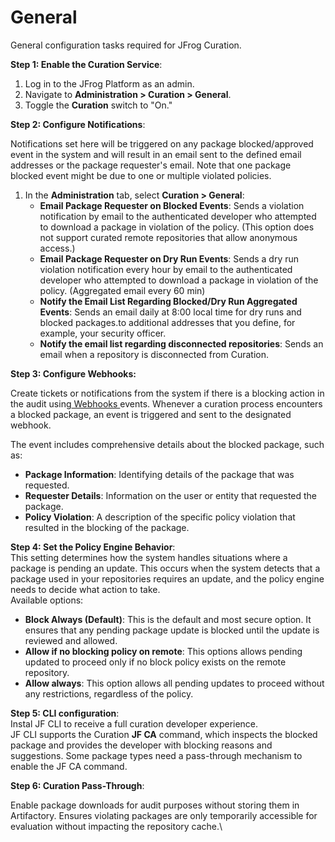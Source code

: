 # General&#x20;

General configuration tasks required for JFrog Curation.

**Step 1: Enable the Curation Service**:

1. Log in to the JFrog Platform as an admin.
2. Navigate to **Administration > Curation > General**.
3. Toggle the **Curation** switch to "On."

**Step 2: Configure Notifications**:&#x20;

Notifications set here will be triggered on any package blocked/approved event in the system and will result in an email sent to the defined email addresses or the package requester's email. Note that one package blocked event might be due to one or multiple violated policies.

1. In the **Administration** tab, select **Curation > General**:
   * **Email Package Requester on Blocked Events**: Sends a violation notification by email to the authenticated developer who attempted to download a package in violation of the policy. (This option does not support curated remote repositories that allow anonymous access.)
   * **Email Package Requester on Dry Run Events**: Sends a dry run violation notification every hour by email to the authenticated developer who attempted to download a package in violation of the policy. (Aggregated email every 60 min)
   * **Notify the Email List Regarding Blocked/Dry Run Aggregated Events**: Sends an email daily at 8:00 local time for dry runs and blocked packages.to additional addresses that you define, for example, your security officer. &#x20;
   * **Notify the email list regarding disconnected repositories**: Sends an email when a repository is disconnected from Curation.&#x20;

**Step 3: Configure Webhooks:**

Create tickets or notifications from the system if there is a blocking action in the audit using[ Webhooks ](https://jfrog.com/help/r/jfrog-platform-administration-documentation/webhooks)events. Whenever a curation process encounters a blocked package, an event is triggered and sent to the designated webhook.

The event includes comprehensive details about the blocked package, such as:

* **Package Information**: Identifying details of the package that was requested.
* **Requester Details**: Information on the user or entity that requested the package.
* **Policy Violation**: A description of the specific policy violation that resulted in the blocking of the package.

**Step 4: Set the Policy Engine Behavior**: \
This setting determines how the system handles situations where a package is pending an update. This occurs when the system detects that a package used in your repositories requires an update, and the policy engine needs to decide what action to take. \
Available options:&#x20;

* **Block Always (Default)**: This is the default and most secure option. It ensures that any pending package update is blocked until the update is reviewed and allowed.&#x20;
* **Allow if no blocking policy on remote**: This options allows pending updated to proceed only if no block policy exists on the remote repository.&#x20;
* **Allow always**: This option allows all pending updates to proceed without any restrictions, regardless of the policy.&#x20;

**Step 5: CLI configuration**: \
Instal JF CLI to receive a full curation developer experience.\
JF CLI supports the Curation **JF CA** command, which inspects the blocked package and provides the developer with blocking reasons and suggestions. Some package types need a pass-through mechanism to enable the JF CA command. &#x20;

**Step 6: Curation Pass-Through**:

Enable package downloads for audit purposes without storing them in Artifactory. Ensures violating packages are only temporarily accessible for evaluation without impacting the repository cache.\






